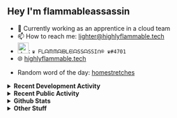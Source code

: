 ## Hey I'm flammableassassin

- 🔭 Currently working as an apprentice in a cloud team  
- 📫 How to reach me: [lighter@highlyflammable.tech](mailto:lighter@highlyflammable.tech?subject=Hello)
- <img src="https://discord.com/assets/2c21aeda16de354ba5334551a883b481.png" alt="drawing" width="25"/>: `♛ ᖴᒪᗩᙏᙏᗩᙖᒪᙓᗩSSᗩSSIᑎ® ♛#4701`
- 🌐 [highlyflammable.tech](https://highlyflammable.tech)

<!--START_SECTION:randomWord-->
- Random word of the day: [homestretches](https://www.wordnik.com/words/homestretches)
<!--END_SECTION:randomWord-->

<details>
  <summary><b>Recent Development Activity</b></summary>
  
  <!--START_SECTION:waka-->

```text
JSON    6 hrs 20 mins   ████████████████████░░░░░   79.45 %
Other   1 hr 38 mins    █████░░░░░░░░░░░░░░░░░░░░   20.55 %
```

<!--END_SECTION:waka-->

</details>

<details>
  <summary><b>Recent Public Activity</b></summary>
    <br>

  <!--START_SECTION:activity-->
1. ❗️ Closed issue [#62](https://github.com/flamableassassin/status/issues/62) in [flamableassassin/status](https://github.com/flamableassassin/status)
2. 🗣 Commented on [#62](https://github.com/flamableassassin/status/issues/62) in [flamableassassin/status](https://github.com/flamableassassin/status)
3. ❗️ Opened issue [#62](https://github.com/flamableassassin/status/issues/62) in [flamableassassin/status](https://github.com/flamableassassin/status)
4. ❗️ Closed issue [#61](https://github.com/flamableassassin/status/issues/61) in [flamableassassin/status](https://github.com/flamableassassin/status)
5. 🗣 Commented on [#61](https://github.com/flamableassassin/status/issues/61) in [flamableassassin/status](https://github.com/flamableassassin/status)
  <!--END_SECTION:activity-->

</details>

<details>
  <summary><b>Github Stats</b></summary>
    <br>
    <p align="center">
      <img width="48%" src="https://github-readme-stats.vercel.app/api?username=flamableassassin&count_private=true&show_icons=true&theme=radical"/>
      <img width="48%" src="https://github-readme-streak-stats.herokuapp.com?user=flamableassassin&theme=neon-dark"/>
    </p>
  
</details>

<details>
  <summary><b>Other Stuff</b></summary>
  <br>
<a href="https://www.abuseipdb.com/user/67633" title="AbuseIPDB" alt="AbuseIPDB Contributor Badge">
	<img src="https://www.abuseipdb.com/contributor/67633.svg" style="width: 180px;">
</a>
  
</details>
